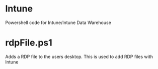 # Intune
Powershell code for Intune/Intune Data Warehouse

# rdpFile.ps1
Adds a RDP file to the users desktop. This is used to add RDP files with Intune
